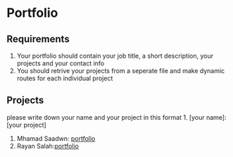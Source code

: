 # Portfolio
## Requirements
1. Your portfolio should contain your job title, a short description, your projects and your contact info
2. You should retrive your projects from a seperate file and make dynamic routes for each individual project

## Projects
please write down your name and your project in this format 1. [your name]: [your project]

1. Mhamad Saadwn: [portfolio](https://github.com/Bit-Bootcamp/bit-projects-2023)
2. Rayan Salah:[portfolio](https://github.com/rayansalah11/portfolio)
